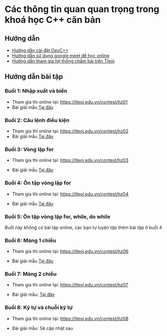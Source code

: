 # Các thông tin quan quan trọng trong khoá học C++ căn bản

## Hướng dẫn

- [Hướng dẫn cài đặt DevC++](https://github.com/zukahai/cpp-basics-tutorial/raw/main/Khoá%20học/00_initial/Cài%20đặt%20môi%20trường.docx)
- [Hướng dẫn sử dụng google meet để học online](https://github.com/zukahai/cpp-basics-tutorial/blob/main/Khoá%20học/00_initial/ggmeet.md)
- [Hướng dẫn tham gia hệ thống chấm bài trên Tleoj](https://github.com/zukahai/cpp-basics-tutorial/blob/main/Quyết/10_online_jundge_system/readme.md)

## Hướng dẫn bài tập

### Buổi 1: Nhập xuất và biến

- Tham gia thi online tại:
https://tleoj.edu.vn/contest/hz01
- Bài giải mẫu [Tại đây](https://github.com/zukahai/cpp-basics-tutorial/blob/main/Khoá%20học/01_cin_cout_variable/exercises.md)

### Buổi 2: Câu lệnh điều kiện

- Tham gia thi online tại:
https://tleoj.edu.vn/contest/hz02
- Bài giải mẫu [Tại đây](https://github.com/zukahai/cpp-basics-tutorial/blob/main/Khoá%20học/02_if_else/readme.md)

### Buổi 3: Vòng lặp for

- Tham gia thi online tại:
https://tleoj.edu.vn/contest/hz03

- Bài giải mẫu [Tại đây](https://github.com/zukahai/cpp-basics-tutorial/blob/main/Khoá%20học/03_for_loop/readme.md)

### Buổi 4: Ôn tập vòng lặp for
- Tham gia thi online tại:
https://tleoj.edu.vn/contest/hz04

- Bài giải mẫu [Tại đây](https://github.com/zukahai/cpp-basics-tutorial/tree/main/Khoá%20học/05_while_do_while/ex4)

### Buổi 5: Ôn tập vòng lặp for, while, do while

Buổi này không có bài tập online, các bạn tự luyện tập thêm bài tập ở buổi 4

### Buổi 6: Mảng 1 chiều
- Tham gia thi online tại:
https://tleoj.edu.vn/contest/hz06

- Bài giải mẫu [Tại đây](https://github.com/zukahai/cpp-basics-tutorial/tree/main/Khoá%20học/06_array_1D/exs)

### Buổi 7: Mảng 2 chiều
- Tham gia thi online tại:
https://tleoj.edu.vn/contest/hz07

- Bài giải mẫu: [Tại đây](https://github.com/zukahai/cpp-basics-tutorial/tree/main/Khoá%20học/07_array_2D/exs)

### Buổi 8: Ký tự và chuỗi ký tự

- Tham gia thi online tại:
https://tleoj.edu.vn/contest/hz08

- Bài giải mẫu: Sẽ cập nhật sau

